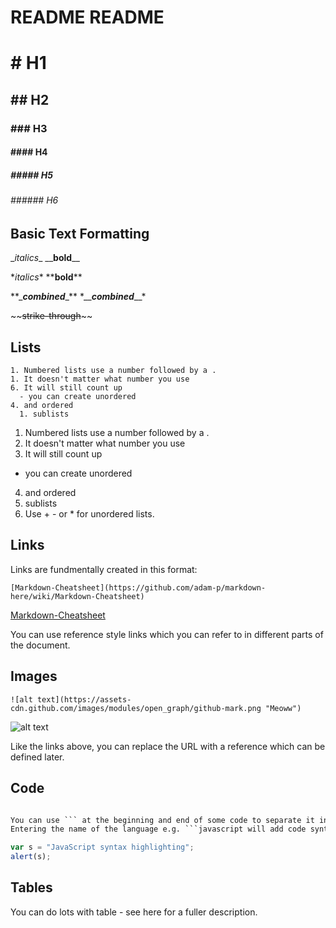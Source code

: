 # README README

# \#           H1
## \#\#         H2
### \#\#\#       H3
#### \#\#\#\#     H4
##### \#\#\#\#\#   H5
###### \#\#\#\#\#\# H6

## Basic Text Formatting



\__italics_\_
\_\___bold__\_\_

\**italics*\*
\*\***bold**\*\*

\*\*\_**_combined_**\_\*\*
 \*\_\_**_combined_**\_\_\*

\~\~~~strike-through~~\~\~

## Lists


```
1. Numbered lists use a number followed by a .
1. It doesn't matter what number you use
6. It will still count up
  - you can create unordered
4. and ordered
  1. sublists
```


1. Numbered lists use a number followed by a .
1. It doesn't matter what number you use
6. It will still count up
  - you can create unordered
4. and ordered
  1. sublists  
5. Use \+ \- or \* for unordered lists.


##  Links

Links are fundmentally created in this format:

```
[Markdown-Cheatsheet](https://github.com/adam-p/markdown-here/wiki/Markdown-Cheatsheet)
```

[Markdown-Cheatsheet](https://github.com/adam-p/markdown-here/wiki/Markdown-Cheatsheet)

You can use reference style links which you can refer to in different parts of the document.

## Images
```
![alt text](https://assets-cdn.github.com/images/modules/open_graph/github-mark.png "Meoww")
```

![alt text](https://assets-cdn.github.com/images/modules/open_graph/github-mark.png "Meoww")

Like the links above, you can replace the URL with a reference which can be defined later.

## Code

```Markdown

You can use ``` at the beginning and end of some code to separate it into a code block.
Entering the name of the language e.g. ```javascript will add code syntax.

```

```javascript
var s = "JavaScript syntax highlighting";
alert(s);
```

## Tables
You can do lots with table - see here for a fuller description.
